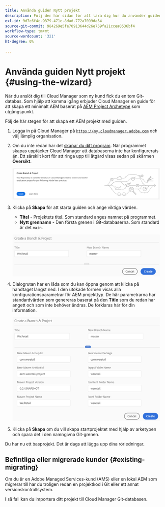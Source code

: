 ```yaml
---
title: Använda guiden Nytt projekt
description: Följ den här sidan för att lära dig hur du använder guiden för att skapa ett AEM
exl-id: 9d7c6f4c-9379-471c-8dad-772a7099da54
source-git-commit: 984269e5fe70913644d26e759fa21ccea0536bf4
workflow-type: tm+mt
source-wordcount: '321'
ht-degree: 0%

---
```



# Använda guiden Nytt projekt {#using-the-wizard}

När du anslöt dig till Cloud Manager som ny kund fick du en tom Git-databas. Som hjälp att komma igång erbjuder Cloud Manager en guide för att skapa ett minimalt AEM baserat på [AEM Project Archetype](https://github.com/adobe/aem-project-archetype) som utgångspunkt.

Följ de här stegen för att skapa ett AEM projekt med guiden.

1. Logga in på Cloud Manager på [`https://my.cloudmanager.adobe.com`](https://my.cloudmanager.adobe.com) och välj lämplig organisation.

1. Om du inte redan har det [skapar du ditt program](program-setup.md). När programmet skapas upptäcker Cloud Manager att databaserna inte har konfigurerats än. Ett särskilt kort för att ringa upp till åtgärd visas sedan på skärmen **Översikt**.

   ![Skapa projekt-CTA](/help/assets/image2018-10-3_14-29-44.png)

1. Klicka på **Skapa** för att starta guiden och ange viktiga värden.

   * **Titel** - Projektets titel. Som standard anges namnet på programmet.
   * **Nytt grennamn** - Den första grenen i Git-databaserna. Som standard är det `main`.

   ![Projektvärden](/help/assets/screen_shot_2018-10-08at55825am.png)

1. Dialogrutan har en låda som du kan öppna genom att klicka på handtaget längst ned. I den utökade formen visas alla konfigurationsparametrar för AEM projekttyp. De här parametrarna har standardvärden som genereras baserat på den **Title** som du redan har angett och som inte behöver ändras. De förklaras här för din information.

   ![Detaljerade parametrar för arketyp](/help/assets/screen_shot_2018-10-08at60032am.png)

1. Klicka på **Skapa** om du vill skapa startprojektet med hjälp av arketypen och spara det i den namngivna Git-grenen.

Du har nu ett basprojekt. Det är dags att lägga upp dina rörledningar.

## Befintliga eller migrerade kunder {#existing-migrating}

Om du är en Adobe Managed Services-kund (AMS) eller en lokal AEM som migrerar till har du troligen redan en projektkod i Git eller ett annat versionskontrollsystem.

I så fall kan du importera ditt projekt till Cloud Manager Git-databasen.
